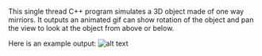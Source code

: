 This single thread C++ program simulates a 3D object made of one way mirriors.  It outputs an animated gif can show rotation of the object and pan the view to look at the object from above or below.

Here is an example output: 
![alt text](https://imgur.com/T574vSq)
